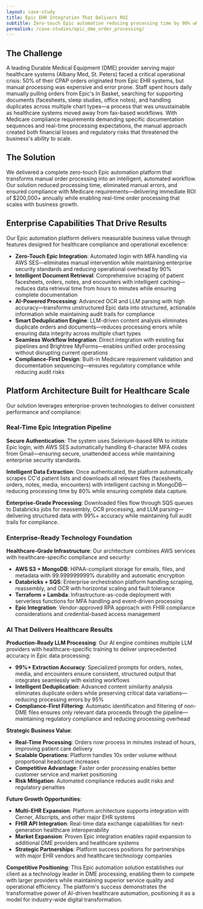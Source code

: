 ```yaml
---
layout: case-study
title: Epic EHR Integration That Delivers ROI
subtitle: Zero-touch Epic automation reducing processing time by 90% while ensuring 100% compliance
permalink: /case-studies/epic_dme_order_processing/
---
```


## The Challenge

A leading Durable Medical Equipment (DME) provider serving major healthcare systems (Albany Med, St. Peters) faced a critical operational crisis: 50% of their CPAP orders originated from Epic EHR systems, but manual processing was expensive and error prone. Staff spent hours daily manually pulling orders from Epic's In Basket, searching for supporting documents (facesheets, sleep studies, office notes), and handling duplicates across multiple chart types—a process that was unsustainable as healthcare systems moved away from fax-based workflows. With Medicare compliance requirements demanding specific documentation sequences and real-time processing expectations, the manual approach created both financial losses and regulatory risks that threatened the business's ability to scale.

## The Solution

We delivered a complete zero-touch Epic automation platform that transforms manual order processing into an intelligent, automated workflow. Our solution reduced processing time, eliminated manual errors, and ensured compliance with Medicare requirements—delivering immediate ROI of $200,000+ annually while enabling real-time order processing that scales with business growth.

## Enterprise Capabilities That Drive Results

Our Epic automation platform delivers measurable business value through features designed for healthcare compliance and operational excellence:

* **Zero-Touch Epic Integration**: Automated login with MFA handling via AWS SES—eliminates manual intervention while maintaining enterprise security standards and reducing operational overhead by 90%
* **Intelligent Document Retrieval**: Comprehensive scraping of patient facesheets, orders, notes, and encounters with intelligent caching—reduces data retrieval time from hours to minutes while ensuring complete documentation
* **AI-Powered Processing**: Advanced OCR and LLM parsing with high accuracy—transforms unstructured Epic data into structured, actionable information while maintaining audit trails for compliance
* **Smart Deduplication Engine**: LLM-driven content analysis eliminates duplicate orders and documents—reduces processing errors while ensuring data integrity across multiple chart types
* **Seamless Workflow Integration**: Direct integration with existing fax pipelines and Brightree MyForms—enables unified order processing without disrupting current operations
* **Compliance-First Design**: Built-in Medicare requirement validation and documentation sequencing—ensures regulatory compliance while reducing audit risks

## Platform Architecture Built for Healthcare Scale
Our solution leverages enterprise-proven technologies to deliver consistent performance and compliance:

### Real-Time Epic Integration Pipeline
**Secure Authentication**: The system uses Selenium-based RPA to initiate Epic login, with AWS SES automatically handling 6-character MFA codes from Gmail—ensuring secure, unattended access while maintaining enterprise security standards.

**Intelligent Data Extraction**: Once authenticated, the platform automatically scrapes CC'd patient lists and downloads all relevant files (facesheets, orders, notes, media, encounters) with intelligent caching in MongoDB—reducing processing time by 80% while ensuring complete data capture.

**Enterprise-Grade Processing**: Downloaded files flow through SQS queues to Databricks jobs for reassembly, OCR processing, and LLM parsing—delivering structured data with 99%+ accuracy while maintaining full audit trails for compliance.

### Enterprise-Ready Technology Foundation

**Healthcare-Grade Infrastructure**: Our architecture combines AWS services with healthcare-specific compliance and security:

* **AWS S3 + MongoDB**: HIPAA-compliant storage for emails, files, and metadata with 99.999999999% durability and automatic encryption
* **Databricks + SQS**: Enterprise orchestration platform handling scraping, reassembly, and OCR with horizontal scaling and fault tolerance
* **Terraform + Lambda**: Infrastructure-as-code deployment with serverless functions for MFA handling and event-driven processing
* **Epic Integration**: Vendor-approved RPA approach with FHIR compliance considerations and credential-based access management

### AI That Delivers Healthcare Results

**Production-Ready LLM Processing**: Our AI engine combines multiple LLM providers with healthcare-specific training to deliver unprecedented accuracy in Epic data processing:

* **99%+ Extraction Accuracy**: Specialized prompts for orders, notes, media, and encounters ensure consistent, structured output that integrates seamlessly with existing workflows
* **Intelligent Deduplication**: Advanced content similarity analysis eliminates duplicate orders while preserving critical data variations—reducing processing errors by 95%
* **Compliance-First Filtering**: Automatic identification and filtering of non-DME files ensures only relevant data proceeds through the pipeline—maintaining regulatory compliance and reducing processing overhead

**Strategic Business Value**:
- **Real-Time Processing**: Orders now process in minutes instead of hours, improving patient care delivery
- **Scalable Operations**: Platform handles 10x order volume without proportional headcount increases
- **Competitive Advantage**: Faster order processing enables better customer service and market positioning
- **Risk Mitigation**: Automated compliance reduces audit risks and regulatory penalties

**Future Growth Opportunities**:
- **Multi-EHR Expansion**: Platform architecture supports integration with Cerner, Allscripts, and other major EHR systems
- **FHIR API Integration**: Real-time data exchange capabilities for next-generation healthcare interoperability
- **Market Expansion**: Proven Epic integration enables rapid expansion to additional DME providers and healthcare systems
- **Strategic Partnerships**: Platform success positions for partnerships with major EHR vendors and healthcare technology companies

**Competitive Positioning**: This Epic automation solution establishes our client as a technology leader in DME processing, enabling them to compete with larger providers while maintaining superior service quality and operational efficiency. The platform's success demonstrates the transformative power of AI-driven healthcare automation, positioning it as a model for industry-wide digital transformation.
